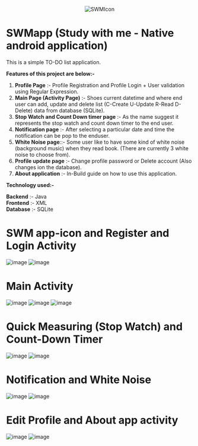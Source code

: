 <p align="center">
  <img src="https://user-images.githubusercontent.com/69793689/131490387-f9995756-f6b1-4f22-a2e3-cef6872bb0b9.png" alt="SWMIcon"/>
</p> 

# SWMapp (Study with me - Native android application)
This is a simple TO-DO list application. 

**Features of this project are below:-**

1) **Profile Page** :- Profile Registration and Profile Login + User validation using Regular Expression. <br />
2) **Main Page (Activity Page)** :- Shoes current datetime and where end user can add, update and delete list (C-Create U-Update R-Read D-Delete) data from database (SQLite). <br />
3) **Stop Watch and Count Down timer page** :- As the name suggest it represents the stop watch and count down timer to the end user.  <br />
4) **Notification page** :- After selecting a particular date and time the notification can be pop to the enduser.  <br />
5) **White Noise page**::- Some user like to have some kind of white noise (background music) when they read book.  (There are currently 3 white noise to choose from).  <br />
6) **Profile update page** :- Change profile password or Delete account (Also changes ion the database).  <br />
7) **About application** :- In-Build guide on how to use this application.  <br />

**Technology used:-**

**Backend** :- Java  <br />
**Frontend** :- XML  <br />
**Database** :- SQLite  <br />

# SWM app-icon and Register and  Login Activity
![image](https://user-images.githubusercontent.com/69793689/104849765-a843b080-5956-11eb-8e04-939b3dcd1463.png)  ![image](https://user-images.githubusercontent.com/69793689/104849782-be517100-5956-11eb-9cec-8723871f903d.png)

# Main Activity
![image](https://user-images.githubusercontent.com/69793689/104849872-45064e00-5957-11eb-9d03-70ec21854028.png)  ![image](https://user-images.githubusercontent.com/69793689/104849878-53ed0080-5957-11eb-8da9-8345e806243e.png)  ![image](https://user-images.githubusercontent.com/69793689/104849881-594a4b00-5957-11eb-89d6-b4647e742414.png)

# Quick Measuring (Stop Watch) and Count-Down Timer
![image](https://user-images.githubusercontent.com/69793689/104850062-fe652380-5957-11eb-9f45-90ba790aee41.png)  ![image](https://user-images.githubusercontent.com/69793689/104850084-1d63b580-5958-11eb-8f9e-69015b7e6552.png)

# Notification and White Noise
![image](https://user-images.githubusercontent.com/69793689/104850141-821f1000-5958-11eb-8635-84a437491ff6.png)  ![image](https://user-images.githubusercontent.com/69793689/104850148-89deb480-5958-11eb-8ef4-55b718c7ba66.png)

# Edit Profile and About app activity
![image](https://user-images.githubusercontent.com/69793689/104850198-d3c79a80-5958-11eb-80d5-17f257967573.png)  ![image](https://user-images.githubusercontent.com/69793689/104850215-e80b9780-5958-11eb-927d-893c958ff0eb.png)
